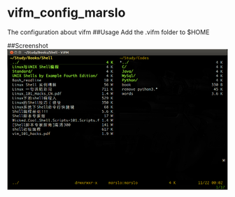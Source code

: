 vifm_config_marslo
==================

The configuration about vifm
##Usage
Add the .vifm folder to $HOME

##Screenshot
![vifm_marslo](https://github.com/woainvzu/vifm_config_marslo/blob/master/vifm_marslo.png?raw=true)
